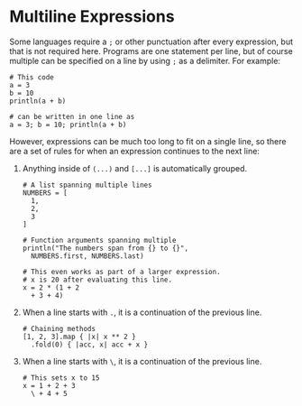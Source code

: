 # Multiline Expressions

Some languages require a `;` or other punctuation after every expression, but
that is not required here. Programs are one statement per line, but of course
multiple can be specified on a line by using `;` as a delimiter. For example:

```kaki
# This code
a = 3
b = 10
println(a + b)

# can be written in one line as
a = 3; b = 10; println(a + b)
```

However, expressions can be much too long to fit on a single line, so there are
a set of rules for when an expression continues to the next line:

1.  Anything inside of `(...)` and `[...]` is automatically grouped.

    ```kaki
    # A list spanning multiple lines
    NUMBERS = [
      1,
      2,
      3
    ]

    # Function arguments spanning multiple
    println("The numbers span from {} to {}",
      NUMBERS.first, NUMBERS.last)

    # This even works as part of a larger expression.
    # x is 20 after evaluating this line.
    x = 2 * (1 + 2
      + 3 + 4)
    ```

2.  When a line starts with `.`, it is a continuation of the previous line.

    ```kaki
    # Chaining methods
    [1, 2, 3].map { |x| x ** 2 }
      .fold(0) { |acc, x| acc + x }
    ```

3.  When a line starts with `\`, it is a continuation of the previous line.

    ```kaki
    # This sets x to 15
    x = 1 + 2 + 3
      \ + 4 + 5
    ```

